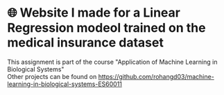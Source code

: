 # 🌐 Website I made for a Linear Regression modeol trained on the medical insurance dataset
This assignment is part of the course "Application of Machine Learning in Biological Systems" <br>
Other projects can be found on https://github.com/rohangd03/machine-learning-in-biological-systems-ES60011
